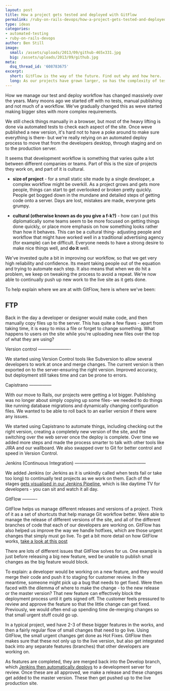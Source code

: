 ```yaml
---
layout: post
title: How a project gets tested and deployed with GitFlow
permalink: /ruby-on-rails-devops/how-a-project-gets-tested-and-deployed-with-gitflow/
type: ideas
categories:
- automated-testing
- ruby-on-rails-devops
author: Ben Still
image:
  small: /assets/uploads/2013/09/github-465x331.jpg
  big: /assets/uploads/2013/09/github.jpg
meta:
  dsq_thread_id: '608783675'
excerpt:
  short: GitFlow is the way of the future. Find out why and how here.
  long: As our projects have grown larger, so has the complexity of testing and deploying work. We've started moving projects over to GitFlow in order to simplify this process, read on to see how we do it.
---
```


How we manage our test and deploy workflow has changed massively over
the years. Many moons ago we started off with no tests, manual
publishing and not much of a workflow. We've gradually changed this as
weve started making bigger sites with more complex requirements.

We still check things manually in a browser, but most of the heavy
lifting is done via automated tests to check each aspect of the site.
Once weve published a new version, it's hard not to have a poke around
to make sure everything is there- but we're really relying on an
automated deploy process to move that from the developers desktop,
through staging and on to the production server.

It seems that development workflow is something that varies quite a
lot
between different companies or teams. Part of this is the size of
projects they work on, and part of it is cultural.

- **size of project** - for a small static site made by a single
developer, a complex workflow might be overkill. As a project grows
and gets more people, things can start to get overlooked or broken
pretty quickly. People get bogged down in the mundane and detailed
steps of getting code onto a server. Days are lost, mistakes are
made, everyone gets grumpy.

<!-- -->
- **cultural (otherwise known as do you give a f-k?)** - how can I
put
this diplomatically some teams seem to be more focused on getting
things done quickly, or place more emphasis on how something looks
rather than how it behaves. This can be a cultural thing- adjusting
people and workflow that might have worked well in a traditional
advertising agency (for example) can be difficult. Everyone needs to
have a strong desire to make nice things well, and **do it** well.

We've invested quite a bit in improving our workflow, so that we get
very high reliability and confidence. Its meant taking people out of
the
equation and trying to automate each step. It also means that when we
do
hit a problem, we keep on tweaking the process to avoid a repeat.
We're
now able to continually push up new work to the live site as it gets
done.

To help explain where we are at with GitFlow, here is where we've been:

FTP
---

Back in the day a developer or designer would make code, and then
manually copy files up to the server. This has quite a few flaws -
apart
from taking time, it is easy to miss a file or forget to change
something. What happens to users on the site while you're uploading
new
files over the top of what they are using?

Version control
———————-

We started using Version Control tools like Subversion to allow
several
developers to work at once and merge changes. The current version is
then exported on to the server-ensuring the right version. Improved
accuracy, but deployment still takes time and can be prone to errors.

Capistrano
—————

With our move to Rails, our projects were getting a lot bigger.
Publishing was no longer about simply copying up some files- we needed
to do things like running database migrations and dynamically changing
configuration files. We wanted to be able to roll back to an earlier
version if there were any issues.

We started using Capistrano to automate things, including checking out
the right version, creating a completely new version of the site, and
the switching over the web server once the deploy is complete. Over
time
we added more steps and made the process smarter to talk with other
tools like JIRA and our wallboard. We also swapped over to Git for
better control and speed in Version Control.

Jenkins (Continuous Integration)
————————————————

We added Jenkins (or Jerkins as it is unkindly called when tests fail
or
take too long) to continually test projects as we work on them. Each
of
the stages [gets visualised in our Jenkins
Pipeline](/automated-testing/a-look-inside-our-jenkins-pipeline-how-we-make-reliable-stuff/),
which is like daytime TV for developers - you can sit and watch it all
day.

GitFlow
———-

GitFlow helps us manage different releases and versions of a project.
Think of it as a set of shortcuts that help manage Git workflow
better.
Were able to manage the release of different versions of the site, and
all of the different branches of code that each of our developers are
working on. GitFlow has also helped us improve the way we handle
hotfixes, which are those urgent changes that simply must go live. To
get a bit more detail on how GitFlow works, [take a look at this
post](http://nvie.com/posts/a-successful-git-branching-model/)

There are lots of different issues that GitFlow solves for us. One
example is just before releasing a big new feature, wed be unable to
publish small changes as the big feature would block.

To explain: a developer would be working on a new feature, and they
would merge their code and push it to staging for customer review. In
the meantime, someone might pick up a bug that needs to get fixed.
Were
then faced with the dilemma of where to make the change - to the new
release or the master version? That new feature can effectively block
the deployment process until it gets signed off. The customer feels
pressured to review and approve the feature so that the little change
can get fixed. Previously, we would often end up spending time
de-merging changes so that small urgent stuff could go up.

In a typical project, wed have 2-3 of these bigger features in the
works, and then a fairly regular flow of small changes that need to go
live. Using GitFlow, the small urgent changes get done as Hot Fixes.
GitFlow then makes sure that these not only up to the live version,
but
also get integrated back into any separate features (branches) that
other developers are working on.

As features are completed, they are merged back into the Develop
branch,
which [Jenkins then automatically
deploys](/blog/a-look-inside-our-jenkins-pipeline-how-we-make-reliable-stuff/)
to a development server for review. Once these are all approved, we
make
a release and these changes get added to the master version. These
then
get pushed up to the live production site.
